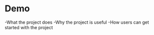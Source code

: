 # Demo

-What the project does
-Why the project is useful
-How users can get started with the project
